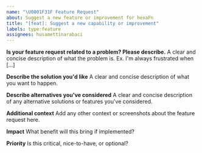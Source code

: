 ```yaml
---
name: "\U0001F31F Feature Request"
about: Suggest a new feature or improvement for hexaFn
title: "[feat]: Suggest a new capability or improvement"
labels: type:feature
assignees: husamettinarabaci
---
```


**Is your feature request related to a problem? Please describe.**
A clear and concise description of what the problem is. Ex. I'm always frustrated when [...]

**Describe the solution you'd like**
A clear and concise description of what you want to happen.

**Describe alternatives you've considered**
A clear and concise description of any alternative solutions or features you've considered.

**Additional context**
Add any other context or screenshots about the feature request here.

**Impact**
What benefit will this bring if implemented?

**Priority**
Is this critical, nice-to-have, or optional?
